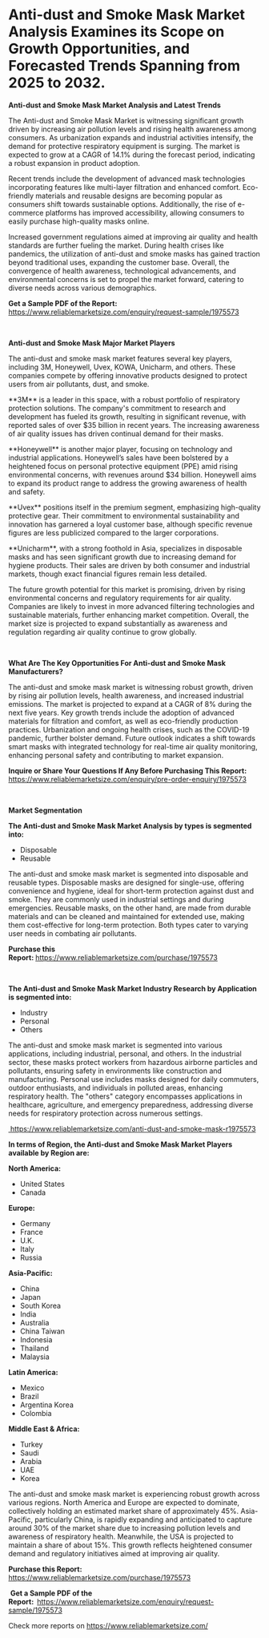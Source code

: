 <p><h1>Anti-dust and Smoke Mask Market Analysis Examines its Scope on Growth Opportunities, and Forecasted Trends Spanning from 2025 to 2032.</h1></p><p><strong>Anti-dust and Smoke Mask Market Analysis and Latest Trends</strong></p>
<p><p>The Anti-dust and Smoke Mask Market is witnessing significant growth driven by increasing air pollution levels and rising health awareness among consumers. As urbanization expands and industrial activities intensify, the demand for protective respiratory equipment is surging. The market is expected to grow at a CAGR of 14.1% during the forecast period, indicating a robust expansion in product adoption.</p><p>Recent trends include the development of advanced mask technologies incorporating features like multi-layer filtration and enhanced comfort. Eco-friendly materials and reusable designs are becoming popular as consumers shift towards sustainable options. Additionally, the rise of e-commerce platforms has improved accessibility, allowing consumers to easily purchase high-quality masks online.</p><p>Increased government regulations aimed at improving air quality and health standards are further fueling the market. During health crises like pandemics, the utilization of anti-dust and smoke masks has gained traction beyond traditional uses, expanding the customer base. Overall, the convergence of health awareness, technological advancements, and environmental concerns is set to propel the market forward, catering to diverse needs across various demographics.</p></p>
<p><strong>Get a Sample PDF of the Report:&nbsp;</strong> <a href="https://www.reliablemarketsize.com/enquiry/request-sample/1975573?utm_campaign=2946&utm_medium=2&utm_source=Github&utm_content=ia&utm_term=06042025&utm_id=anti-dust-and-smoke-mask">https://www.reliablemarketsize.com/enquiry/request-sample/1975573</a></p>
<p>&nbsp;</p>
<p><strong>Anti-dust and Smoke Mask Major Market Players</strong></p>
<p><p>The anti-dust and smoke mask market features several key players, including 3M, Honeywell, Uvex, KOWA, Unicharm, and others. These companies compete by offering innovative products designed to protect users from air pollutants, dust, and smoke.</p><p>**3M** is a leader in this space, with a robust portfolio of respiratory protection solutions. The company's commitment to research and development has fueled its growth, resulting in significant revenue, with reported sales of over $35 billion in recent years. The increasing awareness of air quality issues has driven continual demand for their masks.</p><p>**Honeywell** is another major player, focusing on technology and industrial applications. Honeywell’s sales have been bolstered by a heightened focus on personal protective equipment (PPE) amid rising environmental concerns, with revenues around $34 billion. Honeywell aims to expand its product range to address the growing awareness of health and safety.</p><p>**Uvex** positions itself in the premium segment, emphasizing high-quality protective gear. Their commitment to environmental sustainability and innovation has garnered a loyal customer base, although specific revenue figures are less publicized compared to the larger corporations.</p><p>**Unicharm**, with a strong foothold in Asia, specializes in disposable masks and has seen significant growth due to increasing demand for hygiene products. Their sales are driven by both consumer and industrial markets, though exact financial figures remain less detailed.</p><p>The future growth potential for this market is promising, driven by rising environmental concerns and regulatory requirements for air quality. Companies are likely to invest in more advanced filtering technologies and sustainable materials, further enhancing market competition. Overall, the market size is projected to expand substantially as awareness and regulation regarding air quality continue to grow globally.</p></p>
<p>&nbsp;</p>
<p><strong>What Are The Key Opportunities For Anti-dust and Smoke Mask Manufacturers?</strong></p>
<p><p>The anti-dust and smoke mask market is witnessing robust growth, driven by rising air pollution levels, health awareness, and increased industrial emissions. The market is projected to expand at a CAGR of 8% during the next five years. Key growth trends include the adoption of advanced materials for filtration and comfort, as well as eco-friendly production practices. Urbanization and ongoing health crises, such as the COVID-19 pandemic, further bolster demand. Future outlook indicates a shift towards smart masks with integrated technology for real-time air quality monitoring, enhancing personal safety and contributing to market expansion.</p></p>
<p><strong>Inquire or Share Your Questions If Any Before Purchasing This Report:</strong> <a href="https://www.reliablemarketsize.com/enquiry/pre-order-enquiry/1975573?utm_campaign=2946&utm_medium=2&utm_source=Github&utm_content=ia&utm_term=06042025&utm_id=anti-dust-and-smoke-mask">https://www.reliablemarketsize.com/enquiry/pre-order-enquiry/1975573</a></p>
<p>&nbsp;</p>
<p><strong>Market Segmentation</strong></p>
<p><strong>The Anti-dust and Smoke Mask Market Analysis by types is segmented into:</strong></p>
<p><ul><li>Disposable</li><li>Reusable</li></ul></p>
<p><p>The anti-dust and smoke mask market is segmented into disposable and reusable types. Disposable masks are designed for single-use, offering convenience and hygiene, ideal for short-term protection against dust and smoke. They are commonly used in industrial settings and during emergencies. Reusable masks, on the other hand, are made from durable materials and can be cleaned and maintained for extended use, making them cost-effective for long-term protection. Both types cater to varying user needs in combating air pollutants.</p></p>
<p><strong>Purchase this Report:&nbsp;</strong><a href="https://www.reliablemarketsize.com/purchase/1975573?utm_campaign=2946&utm_medium=2&utm_source=Github&utm_content=ia&utm_term=06042025&utm_id=anti-dust-and-smoke-mask">https://www.reliablemarketsize.com/purchase/1975573</a></p>
<p>&nbsp;</p>
<p><strong>The Anti-dust and Smoke Mask Market Industry Research by Application is segmented into:</strong></p>
<p><ul><li>Industry</li><li>Personal</li><li>Others</li></ul></p>
<p><p>The anti-dust and smoke mask market is segmented into various applications, including industrial, personal, and others. In the industrial sector, these masks protect workers from hazardous airborne particles and pollutants, ensuring safety in environments like construction and manufacturing. Personal use includes masks designed for daily commuters, outdoor enthusiasts, and individuals in polluted areas, enhancing respiratory health. The "others" category encompasses applications in healthcare, agriculture, and emergency preparedness, addressing diverse needs for respiratory protection across numerous settings.</p></p>
<p><a href="https://www.reliablemarketsize.com/anti-dust-and-smoke-mask-r1975573?utm_campaign=2946&utm_medium=2&utm_source=Github&utm_content=ia&utm_term=06042025&utm_id=anti-dust-and-smoke-mask">&nbsp;https://www.reliablemarketsize.com/anti-dust-and-smoke-mask-r1975573</a></p>
<p><strong>In terms of Region, the Anti-dust and Smoke Mask Market Players available by Region are:</strong></p>
<p>
    <p> <strong> North America: </strong>
        <ul>
            <li>United States</li>
            <li>Canada</li>
        </ul>
        </p> 
    <p> <strong> Europe: </strong>
        <ul>
            <li>Germany</li>
            <li>France</li>
            <li>U.K.</li>
            <li>Italy</li>
            <li>Russia</li>
        </ul>
        </p> 
    <p> <strong> Asia-Pacific: </strong>
        <ul>
            <li>China</li>
            <li>Japan</li>
            <li>South Korea</li>
            <li>India</li>
            <li>Australia</li>
            <li>China Taiwan</li>
            <li>Indonesia</li>
            <li>Thailand</li>
            <li>Malaysia</li>
        </ul>
        </p> 
    <p> <strong> Latin America: </strong>
        <ul>
            <li>Mexico</li>
            <li>Brazil</li>
            <li>Argentina Korea</li>
            <li>Colombia</li>
        </ul>
        </p> 
    <p> <strong> Middle East & Africa: </strong>
        <ul>
            <li>Turkey</li>
            <li>Saudi</li>
            <li>Arabia</li>
            <li>UAE</li>
            <li>Korea</li>
        </ul>
    </p>
    </p>
<p><p>The anti-dust and smoke mask market is experiencing robust growth across various regions. North America and Europe are expected to dominate, collectively holding an estimated market share of approximately 45%. Asia-Pacific, particularly China, is rapidly expanding and anticipated to capture around 30% of the market share due to increasing pollution levels and awareness of respiratory health. Meanwhile, the USA is projected to maintain a share of about 15%. This growth reflects heightened consumer demand and regulatory initiatives aimed at improving air quality.</p></p>
<p><strong>Purchase this Report: </strong><a href="https://www.reliablemarketsize.com/purchase/1975573?utm_campaign=2946&utm_medium=2&utm_source=Github&utm_content=ia&utm_term=06042025&utm_id=anti-dust-and-smoke-mask">https://www.reliablemarketsize.com/purchase/1975573</a></p>
<p>&nbsp;<strong>Get a Sample PDF of the Report:&nbsp;&nbsp;</strong><a href="https://www.reliablemarketsize.com/enquiry/request-sample/1975573?utm_campaign=2946&utm_medium=2&utm_source=Github&utm_content=ia&utm_term=06042025&utm_id=anti-dust-and-smoke-mask">https://www.reliablemarketsize.com/enquiry/request-sample/1975573</a></p>
<p><strong></strong></p>
<p>Check more reports on <a href="https://www.reliablemarketsize.com/?utm_campaign=2946&utm_medium=2&utm_source=Github&utm_content=ia&utm_term=06042025&utm_id=anti-dust-and-smoke-mask">https://www.reliablemarketsize.com/</a></p>